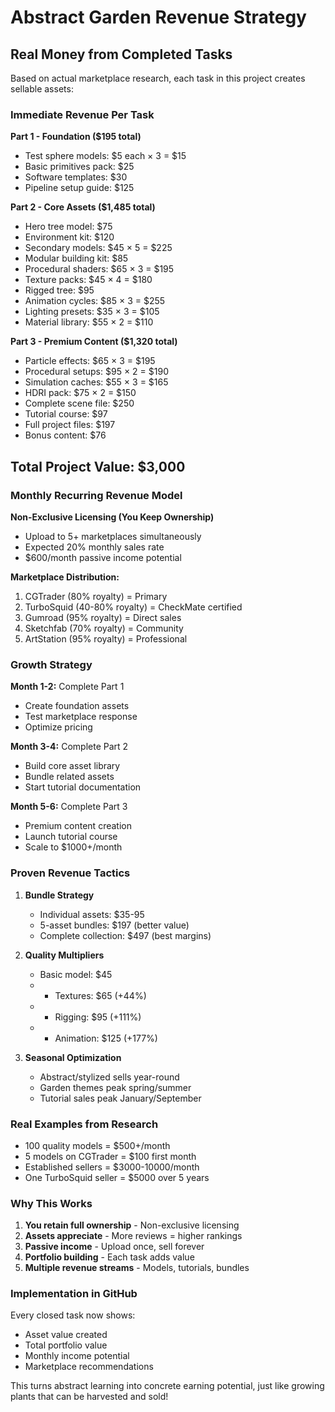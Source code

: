 # Abstract Garden Revenue Strategy

## Real Money from Completed Tasks

Based on actual marketplace research, each task in this project creates sellable assets:

### Immediate Revenue Per Task

**Part 1 - Foundation ($195 total)**
- Test sphere models: $5 each × 3 = $15
- Basic primitives pack: $25
- Software templates: $30
- Pipeline setup guide: $125

**Part 2 - Core Assets ($1,485 total)**
- Hero tree model: $75
- Environment kit: $120
- Secondary models: $45 × 5 = $225
- Modular building kit: $85
- Procedural shaders: $65 × 3 = $195
- Texture packs: $45 × 4 = $180
- Rigged tree: $95
- Animation cycles: $85 × 3 = $255
- Lighting presets: $35 × 3 = $105
- Material library: $55 × 2 = $110

**Part 3 - Premium Content ($1,320 total)**
- Particle effects: $65 × 3 = $195
- Procedural setups: $95 × 2 = $190
- Simulation caches: $55 × 3 = $165
- HDRI pack: $75 × 2 = $150
- Complete scene file: $250
- Tutorial course: $97
- Full project files: $197
- Bonus content: $76

## Total Project Value: $3,000

### Monthly Recurring Revenue Model

**Non-Exclusive Licensing (You Keep Ownership)**
- Upload to 5+ marketplaces simultaneously
- Expected 20% monthly sales rate
- $600/month passive income potential

**Marketplace Distribution:**
1. CGTrader (80% royalty) = Primary
2. TurboSquid (40-80% royalty) = CheckMate certified
3. Gumroad (95% royalty) = Direct sales
4. Sketchfab (70% royalty) = Community
5. ArtStation (95% royalty) = Professional

### Growth Strategy

**Month 1-2:** Complete Part 1
- Create foundation assets
- Test marketplace response
- Optimize pricing

**Month 3-4:** Complete Part 2
- Build core asset library
- Bundle related assets
- Start tutorial documentation

**Month 5-6:** Complete Part 3
- Premium content creation
- Launch tutorial course
- Scale to $1000+/month

### Proven Revenue Tactics

1. **Bundle Strategy**
   - Individual assets: $35-95
   - 5-asset bundles: $197 (better value)
   - Complete collection: $497 (best margins)

2. **Quality Multipliers**
   - Basic model: $45
   - + Textures: $65 (+44%)
   - + Rigging: $95 (+111%)
   - + Animation: $125 (+177%)

3. **Seasonal Optimization**
   - Abstract/stylized sells year-round
   - Garden themes peak spring/summer
   - Tutorial sales peak January/September

### Real Examples from Research

- 100 quality models = $500+/month
- 5 models on CGTrader = $100 first month
- Established sellers = $3000-10000/month
- One TurboSquid seller = $5000 over 5 years

### Why This Works

1. **You retain full ownership** - Non-exclusive licensing
2. **Assets appreciate** - More reviews = higher rankings
3. **Passive income** - Upload once, sell forever
4. **Portfolio building** - Each task adds value
5. **Multiple revenue streams** - Models, tutorials, bundles

### Implementation in GitHub

Every closed task now shows:
- Asset value created
- Total portfolio value
- Monthly income potential
- Marketplace recommendations

This turns abstract learning into concrete earning potential, just like growing plants that can be harvested and sold!